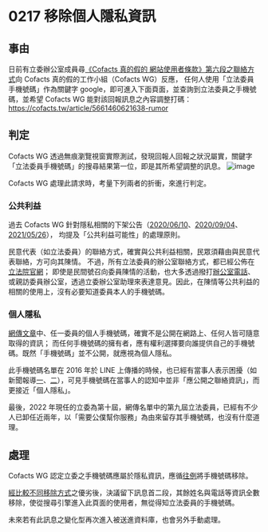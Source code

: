 # 0217 移除個人隱私資訊

## 事由

日前有立委辦公室成員尋[《Cofacts 真的假的 網站使用者條款》第六段之聯絡方式](https://github.com/cofacts/rumors-site/blob/master/LEGAL.md#%E5%85%AD%E8%81%AF%E7%B5%A1%E6%96%B9%E5%BC%8F)向 Cofacts 真的假的工作小組（Cofacts WG）反應，
任何人使用「立法委員手機號碼」作為關鍵字 google，即可進入下面頁面，並查詢到立法委員之手機號碼，並希望 Cofacts WG 能對該回報訊息之內容調整打碼：
https://cofacts.tw/article/5661460621638-rumor

## 判定

Cofacts WG 透過無痕瀏覽視窗實際測試，發現回報人回報之狀況屬實，關鍵字「立法委員手機號碼」的搜尋結果第一位，即是其所希望調整的訊息。
![image](https://user-images.githubusercontent.com/108608/154399971-7de84781-d2fa-40d2-bb13-320bd1ba545a.png)

Cofacts WG 處理此請求時，考量下列兩者的折衝，來進行判定。

### 公共利益
過去 Cofacts WG 針對隱私相關的下架公告（[2020/06/10](https://github.com/cofacts/takedowns/blob/master/2020/0610-privacy.md)、[2020/09/04](https://github.com/cofacts/takedowns/blob/master/2020/0904-privacy.md)、[2021/05/26](https://github.com/cofacts/takedowns/blob/master/2021/0526-privacy.md)），
均提及「公共利益可能性」的處理原則。

民意代表（如立法委員）的聯絡方式，確實與公共利益相關，民眾須藉由與民意代表聯絡，方可向其陳情。
不過，所有立法委員的辦公室聯絡方式，都已經公佈在[立法院官網](https://www.ly.gov.tw/Pages/List.aspx?nodeid=109)；
即使是民間號召向委員陳情的活動，也大多透過撥打[辦公室電話](https://www.thenewslens.com/article/117272/fullpage)、或親訪委員辦公室，透過立委辦公室助理來表達意見。因此，在陳情等公共利益的相關的使用上，沒有必要知道委員本人的手機號碼。

### 個人隱私

[網傳文章](https://cofacts.tw/article/5661460621638-rumor)中、任一委員的個人手機號碼，確實不是公開在網路上、任何人皆可隨意取得的資訊；
而任何手機號碼的擁有者，應有權利選擇要向誰提供自己的手機號碼。既然「手機號碼」並不公開，就應視為個人隱私。

此手機號碼名單在 2016 年於 LINE 上傳播的時候，也已經有當事人表示困擾（如新聞報導[一](https://www.chinatimes.com/newspapers/20160228000280-260508?chdtv)、[二](https://news.ltn.com.tw/news/politics/breakingnews/1614846)），可見手機號碼在當事人的認知中並非「應公開之聯絡資訊」，而更接近「個人隱私」。

最後，2022 年現任的立委為第十屆，網傳名單中的第九屆立法委員，已經有不少人已卸任近兩年，以「需要公僕幫你服務」為由來留存其手機號碼，也沒有什麼道理。

## 處理

Cofacts WG 認定立委之手機號碼應屬於隱私資訊，應循[往例](https://github.com/cofacts/takedowns/blob/master/2020/0904-privacy.md)將手機號碼移除。

[經比較不同移除方式](https://g0v.hackmd.io/xsDcMPySQM69vA0xHO8_dA#%E9%81%AE%E9%99%A4%E9%9B%BB%E8%A9%B1)之優劣後，決議留下訊息首二段，其餘姓名與電話等資訊全數移除，使從搜尋引擎進入此頁面的使用者，無從得知立法委員的手機號碼。

未來若有此訊息之變化型再次進入被送進資料庫，也會另外手動處理。
